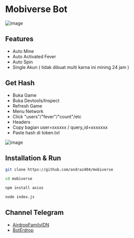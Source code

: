 # Mobiverse Bot
![image](https://github.com/andraz404/mobiverse/assets/169606426/7217cc57-33d9-4228-aa38-589959d92f1a)

## Features
- Auto Mine
- Auto Activated Fever
- Auto Spin
- Single Akun ( tidak dibuat multi karna ini mining 24 jam )

## Get Hash
- Buka Game
- Buka Devtools/Inspect
- Refresh Game
- Menu Network
- Click "users"/"fever"/"count"/etc
- Headers
- Copy bagian user=xxxxxx / query_id=xxxxxxx
- Paste hash di token.txt

![image](https://github.com/andraz404/mobiverse/assets/169606426/ebc0805e-4030-40fe-b74a-7c1045521c7b)

## Installation & Run
```sh
git clone https://github.com/andraz404/mobiverse
```
```sh
cd mobiverse
```
```sh
npm install axios
```
```sh
node index.js
```
## Channel Telegram
- [AirdropFamilyIDN](https://t.me/AirdropFamilyIDN)
- [BotErdrop](https://t.me/boterdrop)
